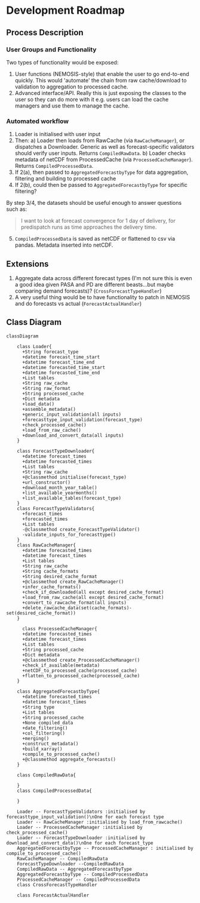 # Development Roadmap

## Process Description

### User Groups and Functionality

Two types of functionality would be exposed:
1. User functions (NEMOSIS-style) that enable the user to go end-to-end quickly. This would 'automate' the chain from raw cache/download to validation to aggregation to processed cache.
2. Advanced interface/API. Really this is just exposing the classes to the user so they can do more with it e.g. users can load the cache managers and use them to manage the cache.

### Automated workflow

1. Loader is initialised with user input
2. Then:
    a) Loader then loads from RawCache (via `RawCacheManager`), or dispatches a Downloader. Generic as well as forecast-specific validators should verify user inputs. Returns `CompiledRawData`.
    b) Loader checks metadata of netCDF from ProcessedCache (via `ProcessedCacheManager`). Returns `CompiledProcessedData`.
3. If 2(a), then passed to `AggregatedForecastbyType` for data aggregation, filtering and building to processed cache
4. If 2(b), could then be passed to `AggregatedForecastbyType` for specific filtering?

By step 3/4, the datasets should be useful  enough to answer questions such as:
>I want to look at forecast convergence for 1 day of delivery, for predispatch runs as time approaches the delivery time.

5. `CompiledProcessedData` is saved as netCDF or flattened to csv via pandas. Metadata inserted into netCDF.


## Extensions

1. Aggregate data across different forecast types (I'm not sure this is even a good idea given PASA and PD are different beasts...but maybe comparing demand forecasts)? (`CrossForecastTypeHandler`)
2. A very useful thing would be to have functionality to patch in NEMOSIS and do forecasts vs actual (`ForecastActualHandler`)


## Class Diagram

```mermaid
classDiagram

    class Loader{
      +String forecast_type
      +datetime forecast_time_start
      +datetime forecast_time_end
      +datetime forecasted_time_start
      +datetime forecasted_time_end
      +List tables
      +String raw_cache
      +String raw_format
      +String processed_cache
      +Dict metadata
      +load_data()
      +assemble_metadata()
      +generic_input_validation(all inputs)
      +forecasttype_input_validation(forecast_type)
      +check_processed_cache()
      +load_from_raw_cache()
      +download_and_convert_data(all inputs)
    }

    class ForecastTypeDownloader{
      +datetime forecast_times
      +datetime forecasted_times
      +List tables
      +String raw_cache
      +@classmethod initialise(forecast_type)
      +url_constructor()
      +download_month_year_table()
      +list_available_yearmonths()
      +list_available_tables(forecast_type)
    }
    class ForecastTypeValidators{
      +forecast_times
      +forecasted_times
      +List tables
      -@classmethod create_ForecastTypeValidator()
      -validate_inputs_for_forecasttype()
    }
    class RawCacheManager{
      +datetime forecasted_times
      +datetime forecast_times
      +List tables
      +String raw_cache
      +String cache_formats
      +String desired_cache_format
      +@classmethod create_RawCacheManager()
      +infer_cache_formats()
      +check_if_downloaded(all except desired_cache_format)
      +load_from_raw_cache(all except desired_cache_format)
      +convert_to_rawcache_format(all inputs)
      +delete_rawcache_data(set(cache_formats)-set(desired_cache_format))
    }

      class ProcessedCacheManager{
      +datetime forecasted_times
      +datetime forecast_times
      +List tables
      +String processed_cache
      +Dict metadata
      +@classmethod create_ProcessedCacheManager()
      +check_if_available(metadata)
      +netCDF_to_processed_cache(processed_cache)
      +flatten_to_processed_cache(processed_cache)
    }

    class AggregatedForecastbyType{
      +datetime forecasted_times
      +datetime forecast_times
      +String type
      +List tables
      +String processed_cache
      +None compiled_data
      +date_filtering()
      +col_filtering()
      +merging()
      +construct_metadata()
      +build_xarray()
      +compile_to_processed_cache()
      +@classmethod aggregate_forecasts()
    }

    class CompiledRawData{

    }
    class CompiledProcessedData{

    }

    Loader -- ForecastTypeValidators :initialised by forecasttype_input_validation()\nOne for each forecast type
    Loader -- RawCacheManager :initialised by load_from_rawcache()
    Loader -- ProcessedCacheManager :initialised by check_processed_cache()
    Loader -- ForecastTypeDownloader :initialised by download_and_convert_data()\nOne for each forecast_type
    AggregatedForecastbyType -- ProcessedCacheManager : initialised by compile_to_processed_cache()
    RawCacheManager -- CompiledRawData
    ForecastTypeDownloader --CompiledRawData
    CompiledRawData -- AggregatedForecastbyType
    AggregatedForecastbyType -- CompiledProcessedData
    ProcessedCacheManager -- CompiledProcessedData
    class CrossForecastTypeHandler

    class ForecastActualHandler
```


